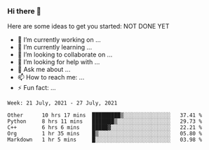 ### Hi there 👋


Here are some ideas to get you started:
NOT DONE YET
- 🔭 I’m currently working on ...
- 🌱 I’m currently learning ...
- 👯 I’m looking to collaborate on ...
- 🤔 I’m looking for help with ...
- 💬 Ask me about ...
- 📫 How to reach me: ...
- ⚡ Fun fact: ...

<!--START_SECTION:waka-->
```text
Week: 21 July, 2021 - 27 July, 2021

Other      10 hrs 17 mins  █████████▒░░░░░░░░░░░░░░░   37.41 % 
Python     8 hrs 11 mins   ███████▒░░░░░░░░░░░░░░░░░   29.73 % 
C++        6 hrs 6 mins    █████▓░░░░░░░░░░░░░░░░░░░   22.21 % 
Org        1 hr 35 mins    █▒░░░░░░░░░░░░░░░░░░░░░░░   05.80 % 
Markdown   1 hr 5 mins     █░░░░░░░░░░░░░░░░░░░░░░░░   03.98 % 
```
<!--END_SECTION:waka-->
